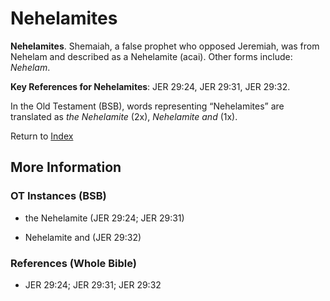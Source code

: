 # Nehelamites
**Nehelamites**. 
Shemaiah, a false prophet who opposed Jeremiah, was from Nehelam and described as a Nehelamite (acai). 
Other forms include: 
*Nehelam*. 


**Key References for Nehelamites**: 
JER 29:24, JER 29:31, JER 29:32. 


In the Old Testament (BSB), words representing “Nehelamites” are translated as 
*the Nehelamite* (2x), *Nehelamite and* (1x). 




Return to [Index](00-Index.md)

## More Information

### OT Instances (BSB)

* the Nehelamite (JER 29:24; JER 29:31)

* Nehelamite and (JER 29:32)



### References (Whole Bible)

* JER 29:24; JER 29:31; JER 29:32



